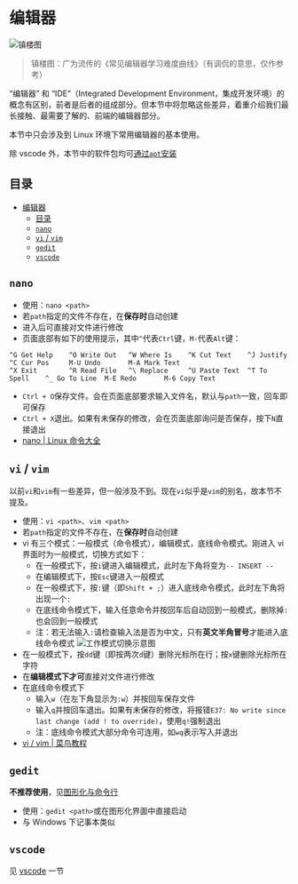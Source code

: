 # 编辑器

![镇楼图](https://s2.loli.net/2022/03/11/PDokvlYhx5mtVQ1.png)
> 镇楼图：广为流传的《常见编辑器学习难度曲线》（有调侃的意思，仅作参考）

“编辑器” 和 “IDE”（Integrated Development Environment，集成开发环境）的概念有区别，前者是后者的组成部分。但本节中将忽略这些差异，着重介绍我们最长接触、最需要了解的、前端的编辑器部分。

本节中只会涉及到 Linux 环境下常用编辑器的基本使用。

除 vscode 外，本节中的软件包均可[通过`apt`安装](./install_program.md#apt)

## 目录
- [编辑器](#编辑器)
  - [目录](#目录)
  - [`nano`](#nano)
  - [`vi` / `vim`](#vi--vim)
  - [`gedit`](#gedit)
  - [`vscode`](#vscode)

## `nano`
- 使用：`nano <path>`
- 若`path`指定的文件不存在，在**保存时**自动创建
- 进入后可直接对文件进行修改
- 页面底部有如下的使用提示，其中`^`代表`Ctrl`键，`M-`代表`Alt`键：
```
^G Get Help    ^O Write Out   ^W Where Is    ^K Cut Text    ^J Justify     ^C Cur Pos     M-U Undo       M-A Mark Text
^X Exit        ^R Read File   ^\ Replace     ^U Paste Text  ^T To Spell    ^_ Go To Line  M-E Redo       M-6 Copy Text
```
- `Ctrl + O`保存文件。会在页面底部要求输入文件名，默认与`path`一致，回车即可保存
- `Ctrl + X`退出。如果有未保存的修改，会在页面底部询问是否保存，按下`N`直接退出
- [nano \| Linux 命令大全](https://ipcmen.com/nano)

## `vi` / `vim`
以前`vi`和`vim`有一些差异，但一般涉及不到。现在`vi`似乎是`vim`的别名，故本节不提及。
- 使用：`vi <path>`、`vim <path>`
- 若`path`指定的文件不存在，在**保存时**自动创建
- vi 有三个模式：一般模式（命令模式），编辑模式，底线命令模式。刚进入 vi 界面时为一般模式，切换方式如下：
  * 在一般模式下，按`i`键进入编辑模式，此时左下角将变为`-- INSERT --`
  * 在编辑模式下，按`Esc`键进入一般模式
  * 在一般模式下，按`:`键（即`Shift + ;`）进入底线命令模式，此时左下角将出现一个`:`
  * 在底线命令模式下，输入任意命令并按回车后自动回到一般模式，删除掉`:`也会回到一般模式
  * 注：若无法输入`:`请检查输入法是否为中文，只有**英文半角冒号**才能进入底线命令模式
![工作模式切换示意图](https://www.runoob.com/wp-content/uploads/2014/07/vim-vi-workmodel.png)
- 在一般模式下，按`dd`键（即按两次`d`键）删除光标所在行；按`x`键删除光标所在字符
- 在**编辑模式下才可**直接对文件进行修改
- 在底线命令模式下
  * 输入`w`（在左下角显示为`:w`）并按回车保存文件
  * 输入`q`并按回车退出。如果有未保存的修改，将报错`E37: No write since last change (add ! to override)`，使用`q!`强制退出
  * 注：底线命令模式大部分命令可连用，如`wq`表示写入并退出
- [vi / vim \| 菜鸟教程](https://www.runoob.com/linux/linux-vim.html)

## `gedit`
**不推荐使用**，见[图形化与命令行](./linux.md#图形化与命令行)
- 使用：`gedit <path>`或在图形化界面中直接启动
- 与 Windows 下记事本类似

## `vscode`
见 [vscode](recommend_env/vscode.md) 一节
